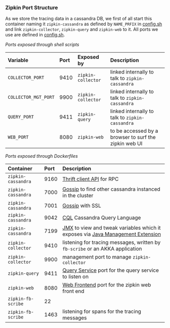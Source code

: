 ### Zipkin Port Structure
As we store the tracing data in a cassandra DB, we first of all start this container naming it `zipkin-cassandra` as defined by `NAME_PRFIX` in [config.sh](https://github.com/elemica/zipkin-infrastructure/blob/master/script/config.sh) and link  `zipkin-collector`, `zipkin-query` and `zipkin-web` to it.
All ports we use are defined in  [config.sh](https://github.com/elemica/zipkin-infrastructure/blob/master/script/config.sh).

*Ports exposed through shell scripts*

| Variable| Port| Exposed by | Description |
|:---------|:---------|:-------|:-------|
| `COLLECTOR_PORT`| 9410| `zipkin-collector`| linked internally to talk to `zipkin-cassandra`|
| `COLLECTOR_MGT_PORT`| 9900 | `zipkin-collector`| linked internally to talk to `zipkin-cassandra`|
| `QUERY_PORT` | 9411|  `zipkin-query`| linked internally to talk to `zipkin-cassandra`|
| `WEB_PORT`| 8080| `zipkin-web`| to be accessed by a browser to surf the zipkin web UI|

*Ports exposed through Dockerfiles*
 
| Container| Port|  Description |
|:---------|:---------|:-------|
| `zipkin-cassandra`| 9160| [Thrift client API](http://wiki.apache.org/cassandra/FAQ#ports) for RPC|   
| `zipkin-cassandra`| 7000| [Gossip](http://wiki.apache.org/cassandra/FAQ#ports) to find other cassandra instanced in the cluster|
| `zipkin-cassandra`| 7001| [Gossip](http://wiki.apache.org/cassandra/FAQ#ports) with SSL |
| `zipkin-cassandra`| 9042| [CQL](http://stackoverflow.com/questions/2359159/cassandra-port-usage-how-are-the-ports-used) Cassandra Query Language|
| `zipkin-cassandra`| 7199| [JMX](http://wiki.apache.org/cassandra/JmxInterface) to view and tweak variables which it exposes via [Java Management Extension](http://java.sun.com/javase/technologies/core/mntr-mgmt/javamanagement/) |
| `zipkin-collector`| 9410| listening for tracing messages, written by `fb-scribe` or an AKKA application |
| `zipkin-collector`| 9900|  management port to manage `zipkin-collector`| 
| `zipkin-query`| 9411| [Query Service](https://github.com/twitter/zipkin/search?q=9411&type=Code) port for the query service to listen on |
| `zipkin-web`| 8080| [Web Frontend](https://github.com/twitter/zipkin/search?q=8080&ref=cmdform) port for the zipkin web front end |
| `zipkin-fb-scribe`| 22|  |
| `zipkin-fb-scribe`| 1463|  listening for spans for the tracing messages|


